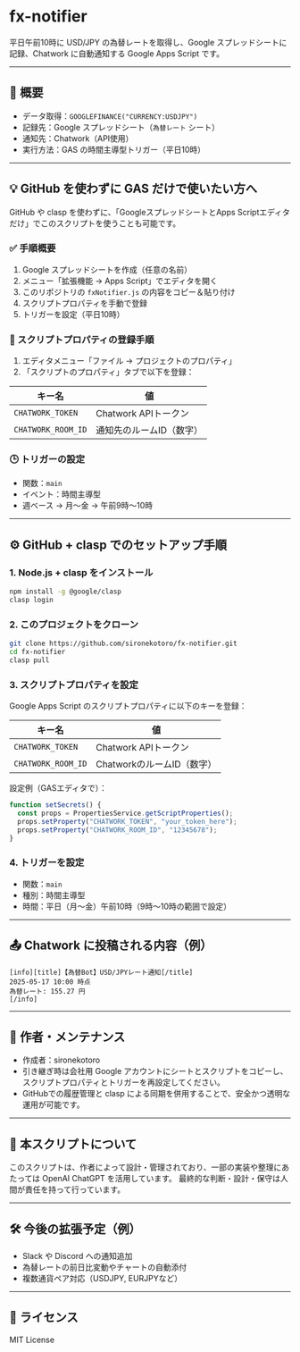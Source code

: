 # fx-notifier

平日午前10時に USD/JPY の為替レートを取得し、Google スプレッドシートに記録、Chatwork に自動通知する Google Apps Script です。

---

## 📌 概要

- データ取得：`GOOGLEFINANCE("CURRENCY:USDJPY")`
- 記録先：Google スプレッドシート（`為替レート` シート）
- 通知先：Chatwork（API使用）
- 実行方法：GAS の時間主導型トリガー（平日10時）

---

## 💡 GitHub を使わずに GAS だけで使いたい方へ

GitHub や clasp を使わずに、「GoogleスプレッドシートとApps Scriptエディタだけ」でこのスクリプトを使うことも可能です。

### ✅ 手順概要

1. Google スプレッドシートを作成（任意の名前）
2. メニュー「拡張機能 → Apps Script」でエディタを開く
3. このリポジトリの `fxNotifier.js` の内容をコピー＆貼り付け
4. スクリプトプロパティを手動で登録
5. トリガーを設定（平日10時）

### 📝 スクリプトプロパティの登録手順

1. エディタメニュー「ファイル → プロジェクトのプロパティ」
2. 「スクリプトのプロパティ」タブで以下を登録：

| キー名             | 値 |
|--------------------|----|
| `CHATWORK_TOKEN`   | Chatwork APIトークン |
| `CHATWORK_ROOM_ID` | 通知先のルームID（数字） |

### 🕒 トリガーの設定

- 関数：`main`
- イベント：時間主導型
- 週ベース → 月〜金 → 午前9時〜10時

---

## ⚙️ GitHub + clasp でのセットアップ手順

### 1. Node.js + clasp をインストール

```bash
npm install -g @google/clasp
clasp login
```

### 2. このプロジェクトをクローン

```bash
git clone https://github.com/sironekotoro/fx-notifier.git
cd fx-notifier
clasp pull
```

### 3. スクリプトプロパティを設定

Google Apps Script のスクリプトプロパティに以下のキーを登録：

| キー名             | 値 |
|--------------------|----|
| `CHATWORK_TOKEN`   | Chatwork APIトークン |
| `CHATWORK_ROOM_ID` | ChatworkのルームID（数字） |

設定例（GASエディタで）：

```javascript
function setSecrets() {
  const props = PropertiesService.getScriptProperties();
  props.setProperty("CHATWORK_TOKEN", "your_token_here");
  props.setProperty("CHATWORK_ROOM_ID", "12345678");
}
```

### 4. トリガーを設定

- 関数：`main`
- 種別：時間主導型
- 時間：平日（月〜金）午前10時（9時〜10時の範囲で設定）

---

## 📤 Chatwork に投稿される内容（例）

```
[info][title]【為替Bot】USD/JPYレート通知[/title]
2025-05-17 10:00 時点
為替レート: 155.27 円
[/info]
```

---

## 👤 作者・メンテナンス

- 作成者：sironekotoro
- 引き継ぎ時は会社用 Google アカウントにシートとスクリプトをコピーし、スクリプトプロパティとトリガーを再設定してください。
- GitHubでの履歴管理と clasp による同期を併用することで、安全かつ透明な運用が可能です。

---

## 🧠 本スクリプトについて

このスクリプトは、作者によって設計・管理されており、一部の実装や整理にあたっては OpenAI ChatGPT を活用しています。
最終的な判断・設計・保守は人間が責任を持って行っています。

---

## 🛠 今後の拡張予定（例）

- Slack や Discord への通知追加
- 為替レートの前日比変動やチャートの自動添付
- 複数通貨ペア対応（USDJPY, EURJPYなど）

---

## 📄 ライセンス

MIT License
